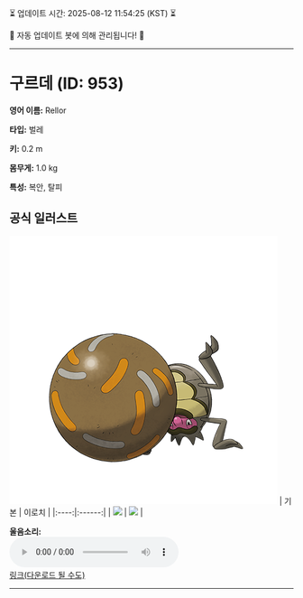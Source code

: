 
⏳ 업데이트 시간: 2025-08-12 11:54:25 (KST) ⏳

🤖 자동 업데이트 봇에 의해 관리됩니다! 🤖

---

# 구르데 (ID: 953)
**영어 이름:** Rellor

**타입:** 벌레

**키:** 0.2 m

**몸무게:** 1.0 kg

**특성:** 복안, 탈피

## 공식 일러스트
![](https://raw.githubusercontent.com/PokeAPI/sprites/master/sprites/pokemon/other/official-artwork/953.png)
| 기본 | 이로치 |
|:----:|:------:|
| <img src="http://play.pokemonshowdown.com/sprites/ani/rellor.gif" width="200"> | <img src="http://play.pokemonshowdown.com/sprites/ani-shiny/rellor.gif" width="200"> |

**울음소리:**<br><audio controls src="https://raw.githubusercontent.com/PokeAPI/cries/main/cries/pokemon/latest/953.ogg"></audio><br> [링크(다운로드 될 수도)](https://raw.githubusercontent.com/PokeAPI/cries/main/cries/pokemon/latest/953.ogg)


---
